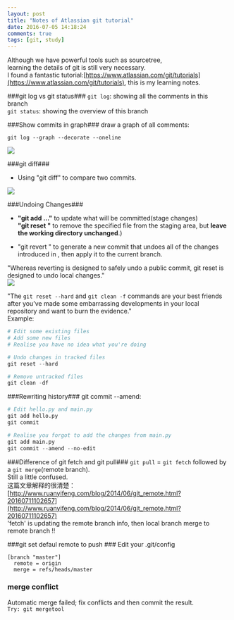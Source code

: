 ```yaml
---
layout: post
title: "Notes of Atlassian git tutorial"
date: 2016-07-05 14:18:24
comments: true
tags: [git, study]
---
```


Although we have powerful tools such as sourcetree,    
learning the details of git is still very necessary.    
I found a fantastic tutorial:[https://www.atlassian.com/git/tutorials](https://www.atlassian.com/git/tutorials), this is my learning notes.   

<!--more-->
  

###git log vs git status###
`git log`: showing all the comments in this branch    
`git status`: showing the overview of this branch   


###Show commits in graph###
draw a graph of all comments:    
``` 
git log --graph --decorate --oneline    
```
<img style="max-height:400px" src="/images/blog/160705_git/graph.png">    
 

###git diff###
- Using "git diff" to compare two commits.   
<img style="max-height:330px" src="/images/blog/160705_git/diff.png">   


###Undoing Changes###
- **"git add <file>..."** to update what will be committed(stage changes)       
**"git reset <file>"** to remove the specified file from the staging area, but **leave the working directory unchanged**.)     

- "git revert <commit>" to generate a new commit that undoes all of the changes introduced in <commit>, then apply it to the current branch.    

"Whereas reverting is designed to safely undo a public commit, git reset is designed to undo local changes."     
<img style="max-height:430px" src="/images/blog/160705_git/redo.svg">   


"The `git reset --hard` and `git clean -f` commands are your best friends after you’ve made some embarrassing developments in your local repository and want to burn the evidence."    
Example:    
``` python
# Edit some existing files
# Add some new files
# Realise you have no idea what you're doing

# Undo changes in tracked files
git reset --hard

# Remove untracked files
git clean -df
```



###Rewriting history###
git commit --amend:   
``` python
# Edit hello.py and main.py
git add hello.py
git commit

# Realise you forgot to add the changes from main.py
git add main.py
git commit --amend --no-edit
```


###Difference of git fetch and git pull###
`git pull` = `git fetch` followed by a `git merge`(remote branch).    
Still a little confused.    
这篇文章解释的很清楚：[http://www.ruanyifeng.com/blog/2014/06/git_remote.html?20160711102657](http://www.ruanyifeng.com/blog/2014/06/git_remote.html?20160711102657)    
'fetch' is updating the remote branch info, then local branch merge to remote branch !!    



###git set defaul remote to push ###
Edit your .git/config    
```
[branch "master"]
  remote = origin
  merge = refs/heads/master
```



### merge conflict ###
Automatic merge failed; fix conflicts and then commit the result.     
`Try: git mergetool`
